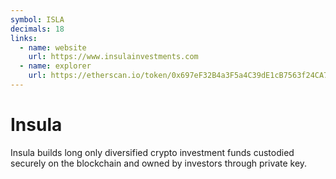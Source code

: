 ```yaml
---
symbol: ISLA
decimals: 18
links:
  - name: website
    url: https://www.insulainvestments.com
  - name: explorer
    url: https://etherscan.io/token/0x697eF32B4a3F5a4C39dE1cB7563f24CA7BfC5947
---
```


# Insula

Insula builds long only diversified crypto investment funds custodied securely on the blockchain and owned by investors through private key.
